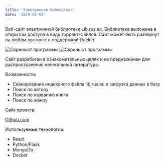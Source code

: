 ```yaml
---
title: 'Электронная библиотека'
date: '2019-01-01'
---
```


Веб-сайт электронной библиотеки Lib.rus.ec. Библиотека выложена в открытом доступе в виде торрент-файлов. Сайт может 
быть развёрнут на любом хостинге с поддержкой Docker.

![Скриншот программы](/images/books_logo.png)
![Скриншот программы](/images/books_2_logo.png)

Сайт разработан в ознакомительных целях и не предназначен для распространения нелегальной литературы.

Возможности:

- Сканирование индексного файла lib.rus.ec и загрузка данных в базу
- Поиск по автору
- Поиск по названию книги
- Поиск по жанру

 
Сайт проекта:

[Github.com](https://github.com/DFilyushin/library) 

Используемые технологии:

- React
- Python/Flask
- MongoDb
- Docker
